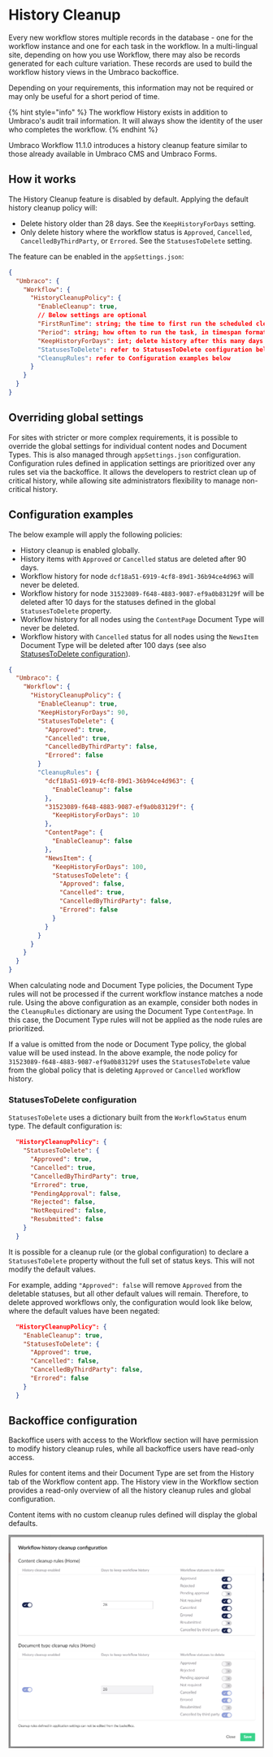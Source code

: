 # History Cleanup

Every new workflow stores multiple records in the database - one for the workflow instance and one for each task in the workflow. In a multi-lingual site, depending on how you use Workflow, there may also be records generated for each culture variation. These records are used to build the workflow history views in the Umbraco backoffice.

Depending on your requirements, this information may not be required or may only be useful for a short period of time.

{% hint style="info" %}
The workflow History exists in addition to Umbraco's audit trail information. It will always show the identity of the user who completes the workflow.
{% endhint %}
  
Umbraco Workflow 11.1.0 introduces a history cleanup feature similar to those already available in Umbraco CMS and Umbraco Forms.

## How it works

The History Cleanup feature is disabled by default. Applying the default history cleanup policy will:

- Delete history older than 28 days. See the `KeepHistoryForDays` setting.
- Only delete history where the workflow status is `Approved`, `Cancelled`, `CancelledByThirdParty`, or `Errored`. See the `StatusesToDelete` setting.

The feature can be enabled in the `appSettings.json`:

```json
{
  "Umbraco": {
    "Workflow": {
      "HistoryCleanupPolicy": {
        "EnableCleanup": true,
        // Below settings are optional
        "FirstRunTime": string; the time to first run the scheduled cleanup task, in crontab format
        "Period": string; how often to run the task, in timespan format
        "KeepHistoryForDays": int; delete history after this many days
        "StatusesToDelete": refer to StatusesToDelete configuration below
        "CleanupRules": refer to Configuration examples below
      }
    }
  }
}
```

## Overriding global settings

For sites with stricter or more complex requirements, it is possible to override the global settings for individual content nodes and Document Types. This is also managed through `appSettings.json` configuration. Configuration rules defined in application settings are prioritized over any rules set via the backoffice. It allows the developers to restrict clean up of critical history, while allowing site administrators flexibility to manage non-critical history.

## Configuration examples

The below example will apply the following policies:

- History cleanup is enabled globally.
- History items with `Approved` or `Cancelled` status are deleted after 90 days.
- Workflow history for node `dcf18a51-6919-4cf8-89d1-36b94ce4d963` will never be deleted.
- Workflow history for node `31523089-f648-4883-9087-ef9a0b83129f` will be deleted after 10 days for the statuses defined in the global `StatusesToDelete` property.
- Workflow history for all nodes using the `ContentPage` Document Type will never be deleted.
- Workflow history with `Cancelled` status for all nodes using the `NewsItem` Document Type will be deleted after 100 days (see also [StatusesToDelete configuration](#statusestodelete-configuration)).

```json
{
  "Umbraco": {
    "Workflow": {
      "HistoryCleanupPolicy": {
        "EnableCleanup": true,
        "KeepHistoryForDays": 90,
        "StatusesToDelete": {
          "Approved": true,
          "Cancelled": true,
          "CancelledByThirdParty": false,
          "Errored": false
        }
        "CleanupRules": {
          "dcf18a51-6919-4cf8-89d1-36b94ce4d963": {
            "EnableCleanup": false         
          }, 
          "31523089-f648-4883-9087-ef9a0b83129f": {
            "KeepHistoryForDays": 10
          },
          "ContentPage": {
            "EnableCleanup": false
          },
          "NewsItem": {
            "KeepHistoryForDays": 100,
            "StatusesToDelete": {
              "Approved": false,
              "Cancelled": true,
              "CancelledByThirdParty": false,
              "Errored": false
            }
          }
        }
      }
    }
  }
}
```

When calculating node and Document Type policies, the Document Type rules will not be processed if the current workflow instance matches a node rule. Using the above configuration as an example, consider both nodes in the `CleanupRules` dictionary are using the Document Type `ContentPage`. In this case, the Document Type rules will not be applied as the node rules are prioritized.

If a value is omitted from the node or Document Type policy, the global value will be used instead. In the above example, the node policy for `31523089-f648-4883-9087-ef9a0b83129f` uses the `StatusesToDelete` value from the global policy that is deleting `Approved` or `Cancelled` workflow history.

### StatusesToDelete configuration

`StatusesToDelete` uses a dictionary built from the `WorkflowStatus` enum type. The default configuration is:

```json
  "HistoryCleanupPolicy": { 
    "StatusesToDelete": {
      "Approved": true,
      "Cancelled": true,
      "CancelledByThirdParty": true,
      "Errored": true,
      "PendingApproval": false,
      "Rejected": false,
      "NotRequired": false,
      "Resubmitted": false
    }
  }
```

It is possible for a cleanup rule (or the global configuration) to declare a `StatusesToDelete` property without the full set of status keys. This will not modify the default values.

For example, adding `"Approved": false` will remove `Approved` from the deletable statuses, but all other default values will remain. Therefore, to delete approved workflows only, the configuration would look like below, where the default values have been negated:

```json
  "HistoryCleanupPolicy": { 
    "EnableCleanup": true,
    "StatusesToDelete": {
      "Approved": true,
      "Cancelled": false,
      "CancelledByThirdParty": false,
      "Errored": false
    }
  }
```

## Backoffice configuration

Backoffice users with access to the Workflow section will have permission to modify history cleanup rules, while all backoffice users have read-only access.

Rules for content items and their Document Type are set from the History tab of the Workflow content app. The History view in the Workflow section provides a read-only overview of all the history cleanup rules and global configuration.

Content items with no custom cleanup rules defined will display the global defaults.

![Workflow History Cleanup Modal](images/workflow-history-cleanup-modal.png)
